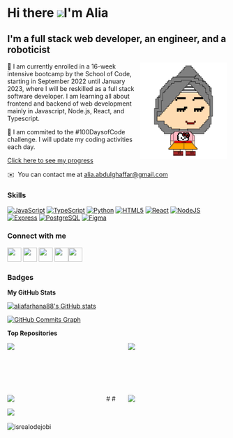 <!-- <h3>Hi there, I'm Alia <img src = "https://raw.githubusercontent.com/MartinHeinz/MartinHeinz/master/wave.gif" width = 30px> </h3> -->
<!--### Hi there, I'm Alia 👋 -->

Hi there ![](https://user-images.githubusercontent.com/18350557/176309783-0785949b-9127-417c-8b55-ab5a4333674e.gif)I'm Alia
============================================================================================================================

I'm a full stack web developer, an engineer, and a roboticist
-------------------------------------------------------------


<img align="right" alt="GIF" src="./alia_animatedPixel.svg" width="200" height="220" />

🌱 I am currently enrolled in a 16-week intensive bootcamp by the School of Code, starting in September 2022 until January 2023, where I will be reskilled as a full stack software developer. I am learning all about frontend and backend of web development mainly in Javascript, Node.js, React, and Typescript.

🔭 I am commited to the #100DaysofCode challenge. I will update my coding activities each day. 

[Click here to see my progress](https://github.com/aliafarhana88/100-days-of-code/blob/master/log.md)

✉️  You can contact me at [alia.abdulghaffar@gmail.com](mailto:alia.abdulghaffar@gmail.com)


### Skills


<p align="left">
<a href="https://developer.mozilla.org/en-US/docs/Web/JavaScript" target="_blank" rel="noreferrer"><img src="https://raw.githubusercontent.com/danielcranney/readme-generator/main/public/icons/skills/javascript-colored.svg" width="36" height="36" alt="JavaScript" /></a>
<a href="https://www.typescriptlang.org/" target="_blank" rel="noreferrer"><img src="https://raw.githubusercontent.com/danielcranney/readme-generator/main/public/icons/skills/typescript-colored.svg" width="36" height="36" alt="TypeScript" /></a>
<a href="https://www.python.org/" target="_blank" rel="noreferrer"><img src="https://raw.githubusercontent.com/danielcranney/readme-generator/main/public/icons/skills/python-colored.svg" width="36" height="36" alt="Python" /></a>
<a href="https://developer.mozilla.org/en-US/docs/Glossary/HTML5" target="_blank" rel="noreferrer"><img src="https://raw.githubusercontent.com/danielcranney/readme-generator/main/public/icons/skills/html5-colored.svg" width="36" height="36" alt="HTML5" /></a>
<a href="https://reactjs.org/" target="_blank" rel="noreferrer"><img src="https://raw.githubusercontent.com/danielcranney/readme-generator/main/public/icons/skills/react-colored.svg" width="36" height="36" alt="React" /></a>
<a href="https://nodejs.org/en/" target="_blank" rel="noreferrer"><img src="https://raw.githubusercontent.com/danielcranney/readme-generator/main/public/icons/skills/nodejs-colored.svg" width="36" height="36" alt="NodeJS" /></a>
<a href="https://expressjs.com/" target="_blank" rel="noreferrer"><img src="https://raw.githubusercontent.com/danielcranney/readme-generator/main/public/icons/skills/express-colored.svg" width="36" height="36" alt="Express" /></a>
<a href="https://www.postgresql.org/" target="_blank" rel="noreferrer"><img src="https://raw.githubusercontent.com/danielcranney/readme-generator/main/public/icons/skills/postgresql-colored.svg" width="36" height="36" alt="PostgreSQL" /></a>
<a href="https://www.figma.com/" target="_blank" rel="noreferrer"><img src="https://raw.githubusercontent.com/danielcranney/readme-generator/main/public/icons/skills/figma-colored.svg" width="36" height="36" alt="Figma" /></a>
</p>


### Connect with me

<p align="left"> <a href="https://www.github.com/aliafarhana88" target="_blank" rel="noreferrer"><img src="https://raw.githubusercontent.com/danielcranney/readme-generator/main/public/icons/socials/github.svg" width="32" height="32" /></a> <a href="https://www.linkedin.com/in/aliafarhana88" target="_blank" rel="noreferrer"><img src="https://raw.githubusercontent.com/danielcranney/readme-generator/main/public/icons/socials/linkedin.svg" width="32" height="32" /></a> <a href="https://www.twitter.com/aliafarhana88" target="_blank" rel="noreferrer"><img src="https://raw.githubusercontent.com/danielcranney/readme-generator/main/public/icons/socials/twitter.svg" width="32" height="32" /></a> <a href="https://www.youtube.com/aliafarhana88" target="_blank" rel="noreferrer"><img src="https://raw.githubusercontent.com/danielcranney/readme-generator/main/public/icons/socials/youtube.svg" width="32" height="32" /></a><a href="https://www.codepen.io/aliafarhana88" target="_blank" rel="noreferrer"><img src="https://raw.githubusercontent.com/danielcranney/readme-generator/main/public/icons/socials/codepen.svg" width="32" height="32" /></a></p>

### Badges

<b>My GitHub Stats</b>

<a href="http://www.github.com/aliafarhana88"><img src="https://github-readme-stats.vercel.app/api?username=aliafarhana88&show_icons=true&hide=stars,issues,&count_private=true&title_color=ec4899&text_color=000000&icon_color=84cc16&bg_color=ffffff&hide_border=true&show_icons=true" alt="aliafarhana88's GitHub stats" /></a>

<a href="http://www.github.com/aliafarhana88"><img src="https://github-readme-activity-graph.cyclic.app/graph?username=aliafarhana88&bg_color=ffffff&color=000000&line=84cc16&point=000000&area_color=ffffff&area=true&hide_border=true&custom_title=GitHub%20Commits%20Graph" alt="GitHub Commits Graph" /></a>

<!-- <a href="https://github.com/aliafarhana88" align="left"><img src="https://github-readme-stats.vercel.app/api/top-langs/?username=aliafarhana88&langs_count=10&title_color=ec4899&text_color=000000&icon_color=84cc16&bg_color=ffffff&hide_border=true&locale=en&custom_title=Top%20%Languages" alt="Top Languages" /></a> -->

<b>Top Repositories</b>

<div width="100%" align="center"><a href="https://github.com/SchoolOfCode/bc13_w9_project-frontend-let-s-git-on" align="left"><img align="left" width="45%" src="https://github-readme-stats.vercel.app/api/pin/?username=SchoolOfCode&repo=bc13_w9_project-frontend-let-s-git-on&title_color=ec4899&text_color=000000&icon_color=84cc16&bg_color=ffffff&hide_border=true&locale=en" /></a><a href="https://github.com/SchoolOfCode/bc13_w9_project-backend-let-s-git-on" align="right"><img align="right" width="45%" src="https://github-readme-stats.vercel.app/api/pin/?username=SchoolOfCode&repo=bc13_w9_project-backend-let-s-git-on&title_color=ec4899&text_color=000000&icon_color=84cc16&bg_color=ffffff&hide_border=true&locale=en" /></a></div><br /><br /><br /><br /><br /><br /><br />

<!-- <br /><br /><br /><br /><br /> -->

<div width="100%" align="center"><a href="https://github.com/aliafarhana88/React-Hackathon-Advent-Calendar" align="left"><img align="left" width="45%" src="https://github-readme-stats.vercel.app/api/pin/?username=aliafarhana88&repo=React-Hackathon-Advent-Calendar&title_color=ec4899&text_color=000000&icon_color=84cc16&bg_color=ffffff&hide_border=true&locale=en" /></a><a href="https://github.com/aliafarhana88/w12d5_hackathon_react-typescript_weatherapp" align="right"><img align="right" width="45%" src="https://github-readme-stats.vercel.app/api/pin/?username=aliafarhana88&repo=w12d5_hackathon_react-typescript_weatherapp&title_color=ec4899&text_color=000000&icon_color=84cc16&bg_color=ffffff&hide_border=true&locale=en" /></a></div>
#
<!-- 
<h3>Connect with me </h3>
    <p>
        <a href="https://linkedin.com/in/aliaabdulghaffar" target="_blank" rel="noopener noreferrer"><img src="https://img.shields.io/badge/-Alia%20Farhana%20-blue?style=plastic&amp;labelColor=blue&amp;logo=LinkedIn&amp;link=https://linkedin.com/in/aliaabdulghaffar" alt="LinkedIn Badge"></a> 
       <a href="https://twitter.com/aliafarhana88" target="_blank"><img src="https://img.shields.io/badge/-Alia Farhana-informational?style=plastic&amp;labelColor=informational&amp;logo=Twitter&amp;link=https://twitter.com/aliafarhana88" alt="Twitter Badge"></a>
<a href="https://www.youtube.com/aliafarhana88"target="_blank"><img src="https://img.shields.io/badge/-Alia Farhana-informational?style=plastic&amp;labelColor=informational&amp;logo=YouTube&amp;link=https://www.youtube.com/aliafarhana88" alt="Youtube Badge"></a>
   </p>
    -->
#

<!-- Followers and Profile Views -->


<a href="https://www.github.com/aliafarhana88" target="_blank" rel="noreferrer"><img
src="https://img.shields.io/github/followers/aliafarhana88?logo=github&style=for-the-badge&color=84cc16&labelColor=ffffff" /></a>

<p align="left"> <img src="https://komarev.com/ghpvc/?username=aliafarhana88&label=Profile%20views&color=lightgrey&style=flat" alt="isrealodejobi" />
</p>


<!-- 
Hi there ![](https://user-images.githubusercontent.com/18350557/176309783-0785949b-9127-417c-8b55-ab5a4333674e.gif)I'm Alia
============================================================================================================================

full stack web developer
------------------------

* 🌍  I'm based in Manchester, UK
* ✉️  You can contact me at [alia.abdulghaffar@gmail.com](mailto:alia.abdulghaffar@gmail.com)
* 🧠  I'm learning React


 -->

<!--
**aliafarhana88/aliafarhana88** is a ✨ _special_ ✨ repository because its `README.md` (this file) appears on your GitHub profile.

Here are some ideas to get you started:

- 🔭 I’m currently working on ...
- 🌱 I’m currently learning ...
- 👯 I’m looking to collaborate on ...
- 🤔 I’m looking for help with ...
- 💬 Ask me about ...
- 📫 How to reach me: ...
- 😄 Pronouns: ...
- ⚡ Fun fact: ...
-->
